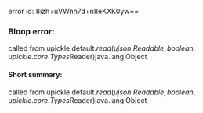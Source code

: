 error id: 8izh+uVWnh7d+n8eKXK0yw==
### Bloop error:

called from upickle.default$.read(ujson.Readable,boolean,upickle.core.Types$Reader)java.lang.Object
#### Short summary: 

called from upickle.default$.read(ujson.Readable,boolean,upickle.core.Types$Reader)java.lang.Object